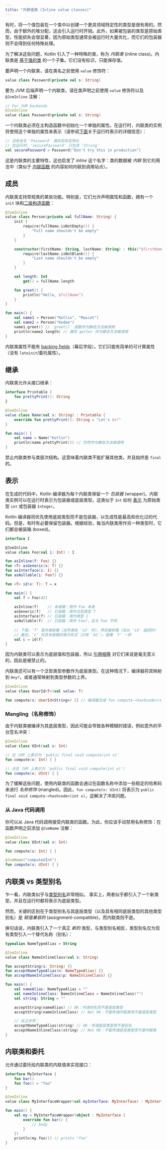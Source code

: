 ```yaml
---
title: "内联值类 (Inline value classes)"
---
```

有时，将一个值包装在一个类中以创建一个更具领域特定性的类型是很有用的。然而，由于额外的堆分配，这会引入运行时开销。此外，如果被包装的类型是原始类型，性能损失会很显著，因为原始类型通常会被运行时大量优化，而它们的包装器则不会得到任何特殊处理。

为了解决这些问题，Kotlin 引入了一种特殊的类，称为 _内联类_ (inline class)。内联类是 [基于值的类](https://github.com/Kotlin/KEEP/blob/master/notes/value-classes.md) 的一个子集。它们没有标识，只能保存值。

要声明一个内联类，请在类名之前使用 `value` 修饰符：

```kotlin
value class Password(private val s: String)
```

要为 JVM 后端声明一个内联类，请在类声明之前使用 `value` 修饰符以及 `@JvmInline` 注解：

```kotlin
// For JVM backends
@JvmInline
value class Password(private val s: String)
```

一个内联类必须在主构造函数中初始化一个单独的属性。在运行时，内联类的实例将使用这个单独的属性来表示（请参阅[下面](#representation)关于运行时表示的详细信息）：

```kotlin
// 没有发生 'Password' 类的实际实例化
// 在运行时，'securePassword' 只包含 'String'
val securePassword = Password("Don't try this in production") 
```

这是内联类的主要特性，这也启发了 *inline* 这个名字：类的数据被 *内联* 到它的用法中（类似于 [内联函数](inline-functions.md) 的内容如何内联到调用站点）。

## 成员

内联类支持常规类的某些功能。特别是，它们允许声明属性和函数，拥有一个 `init` 块和[二级构造函数](classes.md#secondary-constructors)：

```kotlin
@JvmInline
value class Person(private val fullName: String) {
    init {
        require(fullName.isNotEmpty()) {
            "Full name shouldn't be empty"
        }
    }

    constructor(firstName: String, lastName: String) : this("$firstName $lastName") {
        require(lastName.isNotBlank()) {
            "Last name shouldn't be empty"
        }
    }

    val length: Int
        get() = fullName.length

    fun greet() {
        println("Hello, $fullName")
    }
}

fun main() {
    val name1 = Person("Kotlin", "Mascot")
    val name2 = Person("Kodee")
    name1.greet() // `greet()` 函数作为静态方法被调用
    println(name2.length) // 属性 getter 作为静态方法被调用
}
```

内联类属性不能有 [backing fields](properties.md#backing-fields)（幕后字段）。它们只能有简单的可计算属性（没有 `lateinit`/委托属性）。

## 继承

内联类允许从接口继承：

```kotlin
interface Printable {
    fun prettyPrint(): String
}

@JvmInline
value class Name(val s: String) : Printable {
    override fun prettyPrint(): String = "Let's $s!"
}

fun main() {
    val name = Name("Kotlin")
    println(name.prettyPrint()) // 仍然作为静态方法被调用
}
```

禁止内联类参与类层次结构。这意味着内联类不能扩展其他类，并且始终是 `final` 的。

## 表示

在生成的代码中，Kotlin 编译器为每个内联类保留一个 *包装器* (wrapper)。内联类实例可以在运行时表示为包装器或底层类型。这类似于 `Int` 如何 [表示](numbers.md#boxing-and-caching-numbers-on-the-java-virtual-machine) 为原始类型 `int` 或包装器 `Integer`。

Kotlin 编译器将优先使用底层类型而不是包装器，以生成性能最高和优化过的代码。但是，有时有必要保留包装器。根据经验，每当内联类用作另一种类型时，它们都会被装箱 (boxed)。

```kotlin
interface I

@JvmInline
value class Foo(val i: Int) : I

fun asInline(f: Foo) {}
fun <T> asGeneric(x: T) {}
fun asInterface(i: I) {}
fun asNullable(i: Foo?) {}

fun <T> id(x: T): T = x

fun main() {
    val f = Foo(42) 
    
    asInline(f)    // 未装箱：用作 Foo 本身
    asGeneric(f)   // 已装箱：用作泛型类型 T
    asInterface(f) // 已装箱：用作类型 I
    asNullable(f)  // 已装箱：用作 Foo?，这与 Foo 不同
    
    // 下面，'f' 首先被装箱（当传递给 'id' 时），然后被拆箱（当从 'id' 返回时）
    // 最后，'c' 包含未装箱的表示形式（只有 '42'），就像 'f' 一样
    val c = id(f)  
}
```

因为内联类可以表示为底层值和包装器，所以 [引用相等](equality.md#referential-equality) 对它们来说是毫无意义的，因此是被禁止的。

内联类还可以有一个泛型类型参数作为底层类型。在这种情况下，编译器将其映射到 `Any?`，或者通常映射到类型参数的上界。

```kotlin
@JvmInline
value class UserId<T>(val value: T)

fun compute(s: UserId<String>) {} // 编译器生成 fun compute-<hashcode>(s: Any?)
```

### Mangling（名称修饰）

由于内联类被编译为其底层类型，因此可能会导致各种模糊的错误，例如意外的平台签名冲突：

```kotlin
@JvmInline
value class UInt(val x: Int)

// 在 JVM 上表示为 'public final void compute(int x)'
fun compute(x: Int) { }

// 也在 JVM 上表示为 'public final void compute(int x)'!
fun compute(x: UInt) { }
```

为了缓解这些问题，使用内联类的函数会通过在函数名称中添加一些稳定的哈希码来进行 _名称修饰_ (mangled)。因此，`fun compute(x: UInt)` 将表示为 `public final void compute-<hashcode>(int x)`，这解决了冲突问题。

### 从 Java 代码调用

你可以从 Java 代码调用接受内联类的函数。为此，你应该手动禁用名称修饰：在函数声明之前添加 `@JvmName` 注解：

```kotlin
@JvmInline
value class UInt(val x: Int)

fun compute(x: Int) { }

@JvmName("computeUInt")
fun compute(x: UInt) { }
```

## 内联类 vs 类型别名

乍一看，内联类似乎与[类型别名](type-aliases.md)非常相似。 事实上，两者似乎都引入了一个新类型，并且在运行时都将表示为底层类型。

然而，关键的区别在于类型别名与其底层类型（以及具有相同底层类型的其他类型别名）是 *赋值兼容的* (assignment-compatible)，而内联类则不是。

换句话说，内联类引入了一个真正 *新的* 类型，与类型别名相反，类型别名仅为现有类型引入一个替代名称（别名）：

```kotlin
typealias NameTypeAlias = String

@JvmInline
value class NameInlineClass(val s: String)

fun acceptString(s: String) {}
fun acceptNameTypeAlias(n: NameTypeAlias) {}
fun acceptNameInlineClass(p: NameInlineClass) {}

fun main() {
    val nameAlias: NameTypeAlias = ""
    val nameInlineClass: NameInlineClass = NameInlineClass("")
    val string: String = ""

    acceptString(nameAlias) // OK：传递别名而不是底层类型
    acceptString(nameInlineClass) // Not OK：不能传递内联类而不是底层类型

    // 反之亦然：
    acceptNameTypeAlias(string) // OK：传递底层类型而不是别名
    acceptNameInlineClass(string) // Not OK：不能传递底层类型而不是内联类
}
```

## 内联类和委托

允许通过委托给内联类的内联值来实现接口：

```kotlin
interface MyInterface {
    fun bar()
    fun foo() = "foo"
}

@JvmInline
value class MyInterfaceWrapper(val myInterface: MyInterface) : MyInterface by myInterface

fun main() {
    val my = MyInterfaceWrapper(object : MyInterface {
        override fun bar() {
            // body
        }
    })
    println(my.foo()) // prints "foo"
}
```